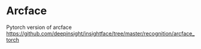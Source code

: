 # Arcface
Pytorch version of arcface
https://github.com/deepinsight/insightface/tree/master/recognition/arcface_torch
